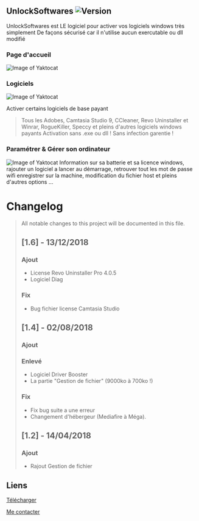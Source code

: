 ## UnlockSoftwares ![Version](https://img.shields.io/badge/Version-1.6-red.svg)

UnlockSoftwares est LE logiciel pour activer vos logiciels windows très simplement
De façons sécurisé car il n'utilise aucun exercutable ou dll modifié

### Page d'accueil
![Image of Yaktocat](https://image.noelshack.com/fichiers/2018/31/2/1533060986-screenshot-1.jpg)


### Logiciels

![Image of Yaktocat](https://image.noelshack.com/fichiers/2018/31/2/1533060711-screenshot-2.jpg)

Activer certains logiciels de base payant
> Tous les Adobes, Camtasia Studio 9, CCleaner, Revo Uninstaller et Winrar, RogueKiller, Speccy 
> et pleins d'autres logiciels windows payants
Activation sans .exe ou dll ! Sans infection garentie !


### Paramétrer & Gérer son ordinateur
![Image of Yaktocat](https://image.noelshack.com/fichiers/2018/31/2/1533060711-screenshot-3.jpg)
Information sur sa batterie et sa licence windows, rajouter un logiciel a lancer au démarrage, retrouver tout les mot de passe wifi enregistrer sur la machine, modification du fichier host et pleins d'autres options ...



# Changelog
>
>All notable changes to this project will be documented in this file.
>
>## [1.6] - 13/12/2018
>
>### Ajout
>
>- License Revo Uninstaller Pro 4.0.5
>- Logiciel Diag
>
>### Fix
>
>
>- Bug fichier license Camtasia Studio	
>
>
>## [1.4] - 02/08/2018
>
>### Ajout
>
>
>
>### Enlevé
>
>- Logiciel Driver Booster
>- La partie "Gestion de fichier" (9000ko à 700ko !)
>
>### Fix
>
>- Fix bug suite a une erreur
>- Changement d'hébergeur (Mediafire à Méga).
>
>
>
>## [1.2] - 14/04/2018
>
>### Ajout
>
>- Rajout Gestion de fichier
>


## Liens

[Télécharger](https://github.com/ABOATDev/UnlockSoftwares/raw/master/UnlockSoftwares.exe)

[Me contacter](https://github.com/ABOATDev/UnlockSoftwares/issues/new)

